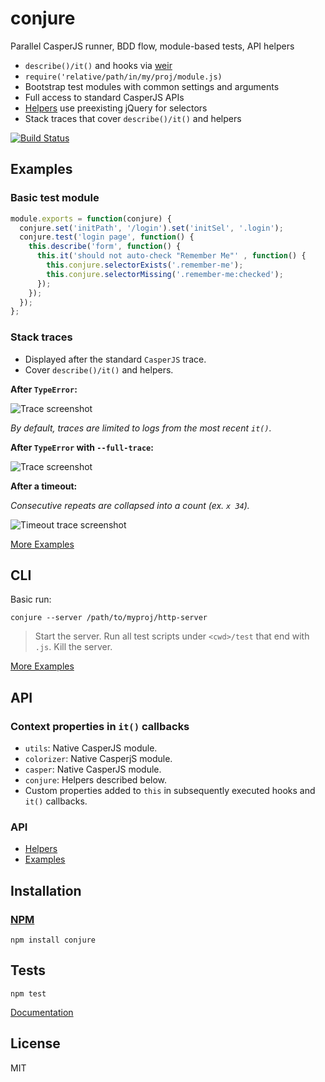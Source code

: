 # conjure

Parallel CasperJS runner, BDD flow, module-based tests, API helpers

* `describe()/it()` and hooks via [weir](https://github.com/codeactual/weir)
* `require('relative/path/in/my/proj/module.js)`
* Bootstrap test modules with common settings and arguments
* Full access to standard CasperJS APIs
* [Helpers](docs/Conjure.md#toc_helpers) use preexisting jQuery for selectors
* Stack traces that cover `describe()/it()` and helpers

[![Build Status](https://travis-ci.org/codeactual/conjure.png)](https://travis-ci.org/codeactual/conjure)

## Examples

### Basic test module

```js
module.exports = function(conjure) {
  conjure.set('initPath', '/login').set('initSel', '.login');
  conjure.test('login page', function() {
    this.describe('form', function() {
      this.it('should not auto-check "Remember Me"' , function() {
        this.conjure.selectorExists('.remember-me');
        this.conjure.selectorMissing('.remember-me:checked');
      });
    });
  });
};
```

### Stack traces

* Displayed after the standard `CasperJS` trace.
* Cover `describe()/it()` and helpers.

**After `TypeError`:**

![Trace screenshot](http://codeactual.github.io/conjure/default-trace.png)

_By default, traces are limited to logs from the most recent `it()`._

**After `TypeError` with `--full-trace`:**

![Trace screenshot](http://codeactual.github.io/conjure/full-trace.png)

**After a timeout:**

_Consecutive repeats are collapsed into a count (ex. `x 34`)._

![Timeout trace screenshot](http://codeactual.github.io/conjure/timeout-trace.png)

[More Examples](docs/examples.md)

## CLI

Basic run:

    conjure --server /path/to/myproj/http-server

> Start the server.
> Run all test scripts under `<cwd>/test` that end with `.js`.
> Kill the server.

[More Examples](docs/cli.md)

## API

### Context properties in `it()` callbacks

* `utils`: Native CasperJS module.
* `colorizer`: Native CasperjS module.
* `casper`: Native CasperJS module.
* `conjure`: Helpers described below.
* Custom properties added to `this` in subsequently executed hooks and `it()` callbacks.

### API

* [Helpers](docs/Conjure.md#toc_helpers)
* [Examples](docs/examples.md)

## Installation

### [NPM](https://npmjs.org/package/conjure)

    npm install conjure

## Tests

    npm test

[Documentation](docs/testing.md)

## License

  MIT
